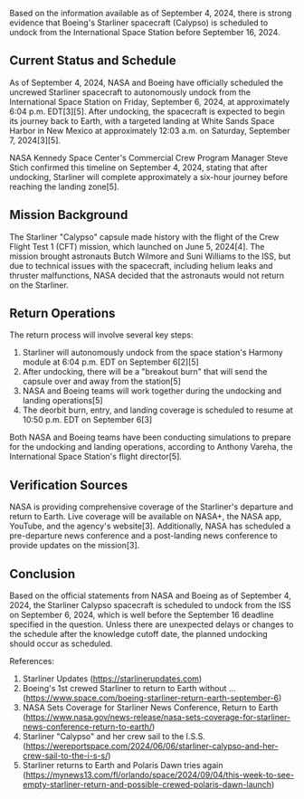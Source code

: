 Based on the information available as of September 4, 2024, there is strong evidence that Boeing's Starliner spacecraft (Calypso) is scheduled to undock from the International Space Station before September 16, 2024.

## Current Status and Schedule

As of September 4, 2024, NASA and Boeing have officially scheduled the uncrewed Starliner spacecraft to autonomously undock from the International Space Station on Friday, September 6, 2024, at approximately 6:04 p.m. EDT[3][5]. After undocking, the spacecraft is expected to begin its journey back to Earth, with a targeted landing at White Sands Space Harbor in New Mexico at approximately 12:03 a.m. on Saturday, September 7, 2024[3][5].

NASA Kennedy Space Center's Commercial Crew Program Manager Steve Stich confirmed this timeline on September 4, 2024, stating that after undocking, Starliner will complete approximately a six-hour journey before reaching the landing zone[5].

## Mission Background

The Starliner "Calypso" capsule made history with the flight of the Crew Flight Test 1 (CFT) mission, which launched on June 5, 2024[4]. The mission brought astronauts Butch Wilmore and Suni Williams to the ISS, but due to technical issues with the spacecraft, including helium leaks and thruster malfunctions, NASA decided that the astronauts would not return on the Starliner.

## Return Operations

The return process will involve several key steps:

1. Starliner will autonomously undock from the space station's Harmony module at 6:04 p.m. EDT on September 6[2][5]
2. After undocking, there will be a "breakout burn" that will send the capsule over and away from the station[5]
3. NASA and Boeing teams will work together during the undocking and landing operations[5]
4. The deorbit burn, entry, and landing coverage is scheduled to resume at 10:50 p.m. EDT on September 6[3]

Both NASA and Boeing teams have been conducting simulations to prepare for the undocking and landing operations, according to Anthony Vareha, the International Space Station's flight director[5].

## Verification Sources

NASA is providing comprehensive coverage of the Starliner's departure and return to Earth. Live coverage will be available on NASA+, the NASA app, YouTube, and the agency's website[3]. Additionally, NASA has scheduled a pre-departure news conference and a post-landing news conference to provide updates on the mission[3].

## Conclusion

Based on the official statements from NASA and Boeing as of September 4, 2024, the Starliner Calypso spacecraft is scheduled to undock from the ISS on September 6, 2024, which is well before the September 16 deadline specified in the question. Unless there are unexpected delays or changes to the schedule after the knowledge cutoff date, the planned undocking should occur as scheduled.

References:
1. Starliner Updates (https://starlinerupdates.com)
2. Boeing's 1st crewed Starliner to return to Earth without ... (https://www.space.com/boeing-starliner-return-earth-september-6)
3. NASA Sets Coverage for Starliner News Conference, Return to Earth (https://www.nasa.gov/news-release/nasa-sets-coverage-for-starliner-news-conference-return-to-earth/)
4. Starliner "Calypso" and her crew sail to the I.S.S. (https://wereportspace.com/2024/06/06/starliner-calypso-and-her-crew-sail-to-the-i-s-s/)
5. Starliner returns to Earth and Polaris Dawn tries again (https://mynews13.com/fl/orlando/space/2024/09/04/this-week-to-see-empty-starliner-return-and-possible-crewed-polaris-dawn-launch)
